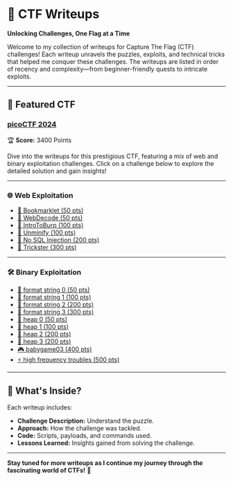 # 🚩 **CTF Writeups**  
**Unlocking Challenges, One Flag at a Time**  

Welcome to my collection of writeups for Capture The Flag (CTF) challenges! Each writeup unravels the puzzles, exploits, and technical tricks that helped me conquer these challenges. The writeups are listed in order of recency and complexity—from beginner-friendly quests to intricate exploits.  

---

## 🌟 **Featured CTF**  
### [picoCTF 2024](https://github.com/LIVEpandu/picoCTF_2024/tree/main)  
🏆 **Score:** 3400 Points  

Dive into the writeups for this prestigious CTF, featuring a mix of web and binary exploitation challenges. Click on a challenge below to explore the detailed solution and gain insights!  

---

### 🌐 **Web Exploitation**  
- [📑 Bookmarklet (50 pts)](#bookmarklet)  
- [📑 WebDecode (50 pts)](#webdecode)  
- [📑 IntroToBurp (100 pts)](#intro-to-burp)  
- [📑 Unminify (100 pts)](#unminify)  
- [📑 No SQL Injection (200 pts)](#no-sql-injection)  
- [📑 Trickster (300 pts)](#trickster)  

---

### 🛠️ **Binary Exploitation**  
- [🔧 format string 0 (50 pts)](#format_string_0)  
- [🔧 format string 1 (100 pts)](#format_string_1)  
- [🔧 format string 2 (200 pts)](#format_string_2)  
- [🔧 format string 3 (300 pts)](#format_string_3)  
- [🔧 heap 0 (50 pts)](#heap_0)  
- [🔧 heap 1 (100 pts)](#heap_1)  
- [🔧 heap 2 (200 pts)](#heap_2)  
- [🔧 heap 3 (200 pts)](#heap_3)  
- [🎮 babygame03 (400 pts)](#babygame03)  
- [⚡ high frequency troubles (500 pts)](#high-frequency-troubles)  

---

## 📖 **What's Inside?**  
Each writeup includes:  
- **Challenge Description:** Understand the puzzle.  
- **Approach:** How the challenge was tackled.  
- **Code:** Scripts, payloads, and commands used.  
- **Lessons Learned:** Insights gained from solving the challenge.  

---

**Stay tuned for more writeups as I continue my journey through the fascinating world of CTFs!** 🎯  
